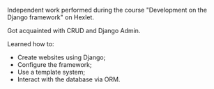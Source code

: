 Independent work performed during the course "Development on the Django framework" on Hexlet.

Got acquainted with CRUD and Django Admin.

Learned how to:

- Create websites using Django;
- Configure the framework;
- Use a template system;
- Interact with the database via ORM.

